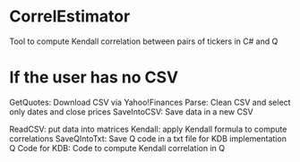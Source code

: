 # CorrelEstimator
Tool to compute Kendall correlation between pairs of tickers in C# and Q


  # If the user has no CSV
  GetQuotes: Download CSV via Yahoo!Finances
  Parse: Clean CSV and select only dates and close prices
  SaveIntoCSV: Save data in a new CSV
  
  ReadCSV: put data into matrices
  Kendall: apply Kendall formula to compute correlations
  SaveQIntoTxt: Save Q code in a txt file for KDB implementation
  Q Code for KDB: Code to compute Kendall correlation in Q
  
  
